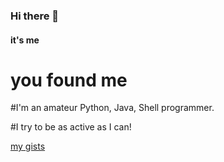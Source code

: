 ### Hi there 👋

#### it's me


# you found me


#I'm an amateur Python, Java, Shell programmer.

#I try to be as active as I can!

[my gists](https://gist.github.com/zeptofine)
